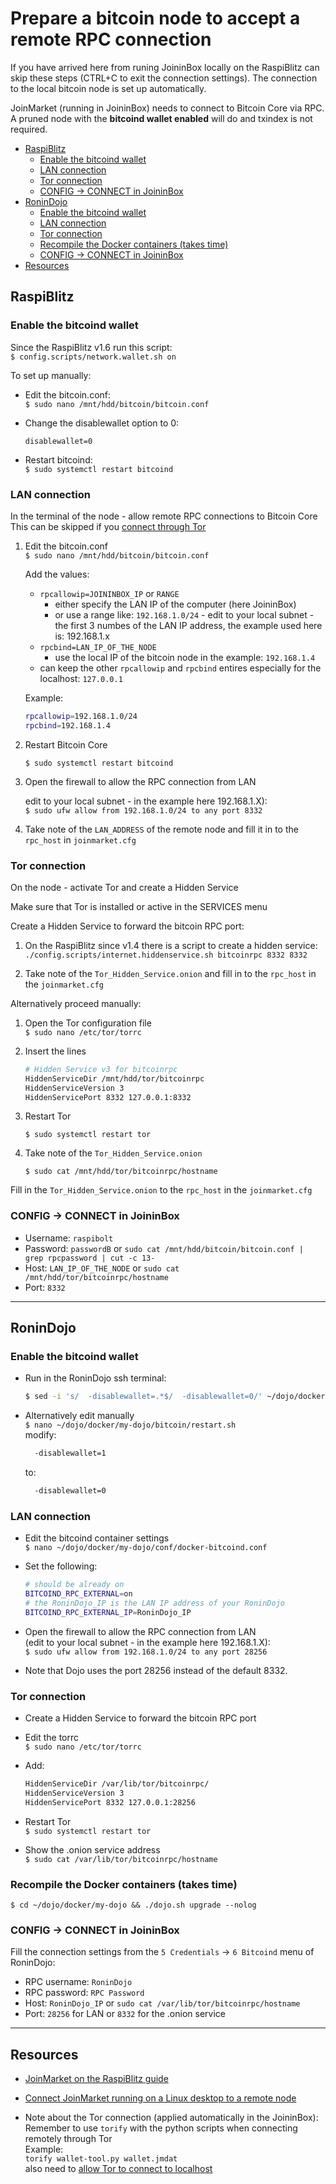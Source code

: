 <!-- omit in toc -->
# Prepare a bitcoin node to accept a remote RPC connection

If you have arrived here from runing JoininBox locally on the RaspiBlitz can skip these steps (CTRL+C to exit the connection settings). The connection to the local bitcoin node is set up automatically.

JoinMarket (running in JoininBox) needs to connect to Bitcoin Core via RPC.  
A pruned node with the **bitcoind wallet enabled** will do and txindex is not required.  
- [RaspiBlitz](#raspiblitz)
  - [Enable the bitcoind wallet](#enable-the-bitcoind-wallet)
  - [LAN connection](#lan-connection)
  - [Tor connection](#tor-connection)
  - [CONFIG -> CONNECT in JoininBox](#config---connect-in-joininbox)
- [RoninDojo](#ronindojo)
  - [Enable the bitcoind wallet](#enable-the-bitcoind-wallet-1)
  - [LAN connection](#lan-connection-1)
  - [Tor connection](#tor-connection-1)
  - [Recompile the Docker containers (takes time)](#recompile-the-docker-containers-takes-time)
  - [CONFIG -> CONNECT in JoininBox](#config---connect-in-joininbox-1)
- [Resources](#resources)
## RaspiBlitz

### Enable the bitcoind wallet 
Since the RaspiBlitz v1.6 run this script:  
`$ config.scripts/network.wallet.sh on`

To set up manually:

* Edit the bitcoin.conf:  
`$ sudo nano /mnt/hdd/bitcoin/bitcoin.conf`
    
* Change the disablewallet option to 0:
    ```
    disablewallet=0
    ```
* Restart bitcoind:  
`$ sudo systemctl restart bitcoind`
### LAN connection

In the terminal of the node - allow remote RPC connections to Bitcoin Core  
This can be skipped if you [connect through Tor](#tor-connection)

1) Edit the bitcoin.conf  
    `$ sudo nano /mnt/hdd/bitcoin/bitcoin.conf`

    Add the values:  
    * `rpcallowip=JOININBOX_IP` or `RANGE` 
      * either specify the LAN IP of the computer (here JoininBox)
      * or use a range like: `192.168.1.0/24` - edit to your local subnet - the first 3 numbes of the LAN IP address, the example used here is: 192.168.1.x  
    * `rpcbind=LAN_IP_OF_THE_NODE` 
      * use the local IP of the bitcoin node in the example: `192.168.1.4`
    * can keep the other `rpcallowip` and `rpcbind` entires especially for the localhost: `127.0.0.1`

    Example: 
    ```bash
    rpcallowip=192.168.1.0/24
    rpcbind=192.168.1.4
    ```
2) Restart Bitcoin Core   
   
    `$ sudo systemctl restart bitcoind`

3) Open the firewall to allow the RPC connection from LAN  
   
    edit to your local subnet - in the example here 192.168.1.X):  
    `$ sudo ufw allow from 192.168.1.0/24 to any port 8332`

4) Take note of the `LAN_ADDRESS` of the remote node and fill it in to the `rpc_host` in `joinmarket.cfg`

### Tor connection

On the node - activate Tor and create a Hidden Service

Make sure that Tor is installed or active in the SERVICES menu

Create a Hidden Service to forward the bitcoin RPC port:

1) On the RaspiBlitz since v1.4 there is a script to create a hidden service:  
    `./config.scripts/internet.hiddenservice.sh bitcoinrpc 8332 8332`  

2) Take note of the `Tor_Hidden_Service.onion` and fill in to the `rpc_host` in the `joinmarket.cfg`

Alternatively proceed manually: 

1) Open the Tor configuration file  
    `$ sudo nano /etc/tor/torrc`

2) Insert the lines  
    ```bash
    # Hidden Service v3 for bitcoinrpc
    HiddenServiceDir /mnt/hdd/tor/bitcoinrpc
    HiddenServiceVersion 3
    HiddenServicePort 8332 127.0.0.1:8332
    ```
3) Restart Tor  
   
    `$ sudo systemctl restart tor` 

4) Take note of the `Tor_Hidden_Service.onion`  
   
    `$ sudo cat /mnt/hdd/tor/bitcoinrpc/hostname`

Fill in the `Tor_Hidden_Service.onion` to the `rpc_host` in the `joinmarket.cfg`

### CONFIG -> CONNECT in JoininBox
* Username: `raspibolt `
* Password: `passwordB` or `sudo cat /mnt/hdd/bitcoin/bitcoin.conf | grep rpcpassword | cut -c 13-`
* Host: `LAN_IP_OF_THE_NODE` or `sudo cat /mnt/hdd/tor/bitcoinrpc/hostname`  
* Port: `8332`
  
---
## RoninDojo

### Enable the bitcoind wallet 
* Run in the RoninDojo ssh terminal:
  ```bash
  $ sed -i 's/  -disablewallet=.*$/  -disablewallet=0/' ~/dojo/docker/my-dojo/bitcoin/restart.sh
  ```

* Alternatively edit manually  
`$ nano ~/dojo/docker/my-dojo/bitcoin/restart.sh`  
modify:
  ```bash
    -disablewallet=1
  ```
  to:
  ```bash
    -disablewallet=0
  ```
### LAN connection

* Edit the bitcoind container settings  
`$ nano ~/dojo/docker/my-dojo/conf/docker-bitcoind.conf`

* Set the following: 
  ```bash
  # should be already on
  BITCOIND_RPC_EXTERNAL=on   
  # the RoninDojo_IP is the LAN IP address of your RoninDojo
  BITCOIND_RPC_EXTERNAL_IP=RoninDojo_IP
  ```

* Open the firewall to allow the RPC connection from LAN  
(edit to your local subnet - in the example here 192.168.1.X):  
`$ sudo ufw allow from 192.168.1.0/24 to any port 28256`

* Note that Dojo uses the port 28256 instead of the default 8332.

### Tor connection
* Create a Hidden Service to forward the bitcoin RPC port

* Edit the torrc  
`$ sudo nano /etc/tor/torrc`  

* Add:
  ```bash
  HiddenServiceDir /var/lib/tor/bitcoinrpc/
  HiddenServiceVersion 3
  HiddenServicePort 8332 127.0.0.1:28256
  ```
* Restart Tor  
`$ sudo systemctl restart tor`

* Show the .onion service address  
`$ sudo cat /var/lib/tor/bitcoinrpc/hostname`

### Recompile the Docker containers (takes time)  
`$ cd ~/dojo/docker/my-dojo && ./dojo.sh upgrade --nolog`

### CONFIG -> CONNECT in JoininBox
Fill the connection settings from the `5 Credentials` -> `6 Bitcoind` menu of RoninDojo:  
* RPC username: `RoninDojo`
* RPC password: `RPC Password`  
* Host: `RoninDojo_IP` or `sudo cat /var/lib/tor/bitcoinrpc/hostname`
* Port: `28256` for LAN or `8332` for the .onion service

---

## Resources

* [JoinMarket on the RaspiBlitz guide](https://github.com/openoms/bitcoin-tutorials/blob/master/joinmarket/README.md)

* [Connect JoinMarket running on a Linux desktop to a remote node](https://github.com/openoms/bitcoin-tutorials/blob/master/joinmarket/joinmarket_desktop_to_blitz.md)

* Note about the Tor connection (applied automatically in the JoininBox):
Remember to use `torify` with the python scripts when connecting remotely through Tor  
Example:  
`torify wallet-tool.py wallet.jmdat`  
also need to [allow Tor to connect to localhost](FAQ.md#allow-tor-to-connect-to-localhost)